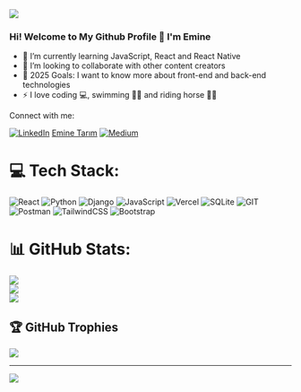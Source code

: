 <img src="keep coding.gif" width="auto">



### Hi! Welcome to My Github Profile 👋 I'm Emine



- 🌱 I’m currently learning JavaScript, React and React Native
- 👯 I’m looking to collaborate with other content creators
- 🎯 2025 Goals: I want to know more about front-end and back-end technologies
- ⚡ I love coding 💻, swimming 🏊‍♀️ and riding horse 🏇🏼 




Connect with me:

[![LinkedIn](https://img.shields.io/badge/LinkedIn-%230077B5.svg?logo=linkedin&logoColor=white)](https://linkedin.com/in/eminetarim)
[Emine Tarım](mailto:eminetarim28@gmail.com)
[![Medium](https://img.shields.io/badge/Medium-12100E?logo=medium&logoColor=white)](https://medium.com/@@eminetarim28) 

# 💻 Tech Stack:
![React](https://img.shields.io/badge/react-%2320232a.svg?style=for-the-badge&logo=react&logoColor=%2361DAFB) ![Python](https://img.shields.io/badge/python-3670A0?style=for-the-badge&logo=python&logoColor=ffdd54) ![Django](https://img.shields.io/badge/django-%23092E20.svg?style=for-the-badge&logo=django&logoColor=white) ![JavaScript](https://img.shields.io/badge/javascript-%23323330.svg?style=for-the-badge&logo=javascript&logoColor=%23F7DF1E) ![Vercel](https://img.shields.io/badge/vercel-%23000000.svg?style=for-the-badge&logo=vercel&logoColor=white) ![SQLite](https://img.shields.io/badge/sqlite-%2307405e.svg?style=for-the-badge&logo=sqlite&logoColor=white) ![GIT](https://img.shields.io/badge/Git-fc6d26?style=for-the-badge&logo=git&logoColor=white) ![Postman](https://img.shields.io/badge/Postman-FF6C37?style=for-the-badge&logo=postman&logoColor=white) ![TailwindCSS](https://img.shields.io/badge/tailwindcss-%2338B2AC.svg?style=for-the-badge&logo=tailwind-css&logoColor=white) ![Bootstrap](https://img.shields.io/badge/bootstrap-%238511FA.svg?style=for-the-badge&logo=bootstrap&logoColor=white)
# 📊 GitHub Stats:
![](https://github-readme-stats.vercel.app/api?username=eminetarim&theme=default&hide_border=false&include_all_commits=false&count_private=false)<br/>
![](https://github-readme-streak-stats.herokuapp.com/?user=eminetarim&theme=default&hide_border=false)<br/>
![](https://github-readme-stats.vercel.app/api/top-langs/?username=eminetarim&theme=default&hide_border=false&include_all_commits=false&count_private=false&layout=compact)

## 🏆 GitHub Trophies
![](https://github-profile-trophy.vercel.app/?username=eminetarim&theme=radical&no-frame=false&no-bg=true&margin-w=4)

---
[![](https://visitcount.itsvg.in/api?id=eminetarim&icon=0&color=0)](https://visitcount.itsvg.in)

</br>





